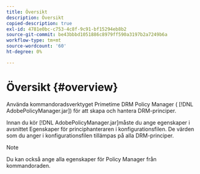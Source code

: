 ```yaml
---
title: Översikt
description: Översikt
copied-description: true
exl-id: 4781e0bc-c753-4c8f-9c91-bf15294eb8b2
source-git-commit: be43bbbd1051886c8979ff590a3197b2a7249b6a
workflow-type: tm+mt
source-wordcount: '60'
ht-degree: 0%

---
```


# Översikt {#overview}

Använda kommandoradsverktyget Primetime DRM Policy Manager ( [!DNL AdobePolicyManager.jar]) för att skapa och hantera DRM-principer.

Innan du kör [!DNL AdobePolicyManager.jar]måste du ange egenskaper i avsnittet Egenskaper för principhanteraren i konfigurationsfilen. De värden som du anger i konfigurationsfilen tillämpas på alla DRM-principer.

>[!NOTE]
>
>Du kan också ange alla egenskaper för Policy Manager från kommandoraden.
